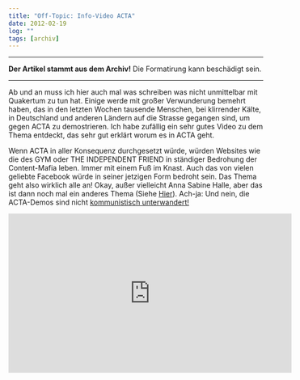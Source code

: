 ```yaml
---
title: "Off-Topic: Info-Video ACTA"
date: 2012-02-19
log: ""
tags: [archiv]
---
```

<hr><b>Der Artikel stammt aus dem Archiv!</b> Die Formatirung kann beschädigt sein.<hr>
<p>Ab und an muss ich hier auch mal was schreiben was nicht unmittelbar mit Quakertum zu tun hat. Einige werde mit gro&szlig;er Verwunderung bemehrt haben, das in den letzten Wochen tausende Menschen, bei klirrender K&auml;lte, in Deutschland und anderen L&auml;ndern auf die Strasse gegangen sind, um gegen ACTA zu demostrieren. Ich habe zuf&auml;llig ein sehr gutes Video zu dem Thema entdeckt, das sehr gut erkl&auml;rt worum es in ACTA geht.</p>
<p>Wenn ACTA in aller Konsequenz durchgesetzt w&uuml;rde, w&uuml;rden Websites wie die des GYM oder THE INDEPENDENT FRIEND in st&auml;ndiger Bedrohung der Content-Mafia leben. Immer mit einem Fu&szlig; im Knast. Auch das von vielen geliebte Facebook w&uuml;rde in seiner jetzigen Form bedroht sein. Das Thema geht also wirklich alle an! Okay, au&szlig;er vielleicht Anna Sabine Halle, aber das ist dann noch mal ein anderes Thema (Siehe <a href="http://www.the-independent-friend.de/?q=node/769">Hier</a>). Ach-ja: Und nein, die ACTA-Demos sind nicht <a href="http://www.the-independent-friend.de/?q=node/728">kommunistisch unterwandert!</a></p>
<p><iframe width="560" height="315" src="http://www.youtube.com/embed/yWqta3S9vcc" frameborder="0" allowfullscreen=""></iframe></p>
<!--break-->

